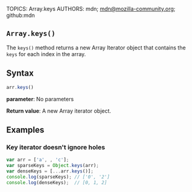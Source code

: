 TOPICS: Array.keys
AUTHORS: mdn; mdn@mozilla-community.org; github:mdn

## `Array.keys()`

The `keys()` method returns a new Array Iterator object that contains the `keys` for each index in
the array.

## Syntax

```javascript
arr.keys()
```

**parameter**: No parameters

**Return value**: A new Array iterator object.

## Examples

### Key iterator doesn't ignore holes

```javascript
var arr = ['a', , 'c'];
var sparseKeys = Object.keys(arr);
var denseKeys = [...arr.keys()];
console.log(sparseKeys); // ['0', '2']
console.log(denseKeys);  // [0, 1, 2]
```
